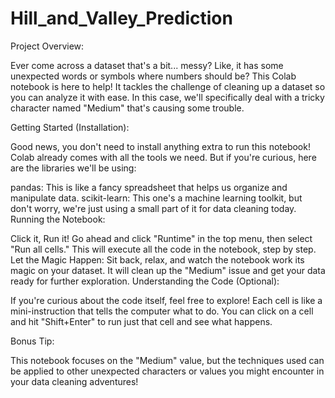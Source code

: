 # Hill_and_Valley_Prediction
Project Overview:

Ever come across a dataset that's a bit... messy? Like, it has some unexpected words or symbols where numbers should be? This Colab notebook is here to help! It tackles the challenge of cleaning up a dataset so you can analyze it with ease. In this case, we'll specifically deal with a tricky character named "Medium" that's causing some trouble.

Getting Started (Installation):

Good news, you don't need to install anything extra to run this notebook! Colab already comes with all the tools we need. But if you're curious, here are the libraries we'll be using:

pandas: This is like a fancy spreadsheet that helps us organize and manipulate data.
scikit-learn: This one's a machine learning toolkit, but don't worry, we're just using a small part of it for data cleaning today.
Running the Notebook:

Click it, Run it! Go ahead and click "Runtime" in the top menu, then select "Run all cells." This will execute all the code in the notebook, step by step.
Let the Magic Happen: Sit back, relax, and watch the notebook work its magic on your dataset. It will clean up the "Medium" issue and get your data ready for further exploration.
Understanding the Code (Optional):

If you're curious about the code itself, feel free to explore! Each cell is like a mini-instruction that tells the computer what to do. You can click on a cell and hit "Shift+Enter" to run just that cell and see what happens.

Bonus Tip:

This notebook focuses on the "Medium" value, but the techniques used can be applied to other unexpected characters or values you might encounter in your data cleaning adventures!
